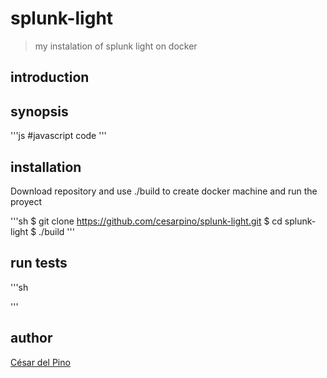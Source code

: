 # splunk-light 
    
> my instalation of splunk light on docker
    
introduction
------------
    
synopsis
--------
    
'''js
#javascript code
'''
    
installation
------------
Download repository and use ./build to create docker machine and run the proyect
    
'''sh
$ git clone https://github.com/cesarpino/splunk-light.git
$ cd splunk-light
$ ./build
'''
    
run tests
-------------
    
'''sh
    
'''
    
author
-------
    
[César del Pino](https://github.com/cesarpino)
